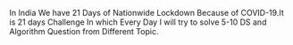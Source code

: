 In India We have 21 Days of Nationwide Lockdown Because of COVID-19.It is 21 days Challenge In which Every Day I will try to solve 5-10 DS and Algorithm Question from Different Topic.
